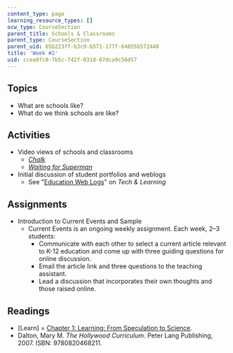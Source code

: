 ```yaml
---
content_type: page
learning_resource_types: []
ocw_type: CourseSection
parent_title: Schools & Classrooms
parent_type: CourseSection
parent_uid: b5b223ff-b3c9-b571-177f-64855b572448
title: 'Week #2'
uid: ccea0fc0-7b5c-742f-031d-67dca9c56d57
---
```


Topics
------

*   What are schools like?
*   What do we think schools are like?

Activities
----------

*   Video views of schools and classrooms
    *   [_Chalk_](http://www.imdb.com/title/tt0758738/)
    *   [_Waiting for Superman_](http://www.takepart.com/waiting-for-superman)
*   Initial discussion of student portfolios and weblogs
    *   See "[Education Web Logs](https://www.techlearning.com/news/education-web-logs)" on _Tech & Learning_

Assignments
-----------

*   Introduction to Current Events and Sample
    *   Current Events is an ongoing weekly assignment. Each week, 2–3 students:
        *   Communicate with each other to select a current article relevant to K-12 education and come up with three guiding questions for online discussion.
        *   Email the article link and three questions to the teaching assistant.
        *   Lead a discussion that incorporates their own thoughts and those raised online.

Readings
--------

*   \[Learn\] = [Chapter 1: Learning: From Speculation to Science](http://www.nap.edu/openbook.php?record_id=9853&page=3).
*   Dalton, Mary M. _The Hollywood Curriculum_. Peter Lang Publishing, 2007. ISBN: 9780820468211.